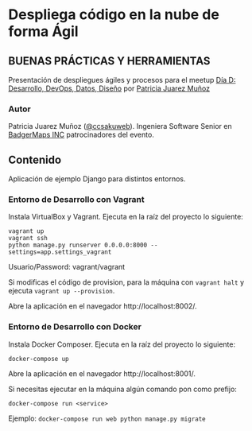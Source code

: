 # Despliega código en la nube de forma Ágil
## BUENAS PRÁCTICAS Y HERRAMIENTAS
Presentación de despliegues ágiles y procesos para el meetup [Día D: Desarrollo, DevOps, Datos, Diseño](https://www.meetup.com/es-ES/Granada-Geek/events/238322520/) por [Patricia Juarez Muñoz](http://develagora.com)


### Autor
Patricia Juarez Muñoz ([@ccsakuweb](http://twitter.com/ccsakuweb)). Ingeniera Software Senior en [BadgerMaps INC](http://badgermapping.com) patrocinadores del evento.

## Contenido
Aplicación de ejemplo Django para distintos entornos.

### Entorno de Desarrollo con Vagrant

Instala VirtualBox y Vagrant. 
Ejecuta en la raíz del proyecto lo siguiente:
```
vagrant up
vagrant ssh
python manage.py runserver 0.0.0.0:8000 --settings=app.settings_vagrant
```

Usuario/Password: vagrant/vagrant

Si modificas el código de provision, para la máquina con `vagrant halt` y ejecuta `vagrant up --provision`.

Abre la aplicación en el navegador http://localhost:8002/.


### Entorno de Desarrollo con Docker

Instala Docker Composer. 
Ejecuta en la raíz del proyecto lo siguiente:

`docker-compose up`

Abre la aplicación en el navegador http://localhost:8001/.

Si necesitas ejecutar en la máquina algún comando pon como prefijo:

`docker-compose run <service>`

Ejemplo: `docker-compose run web python manage.py migrate`

